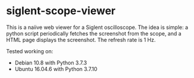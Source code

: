 # siglent-scope-viewer
This is a naiive web viewer for a Siglent oscilloscope. The idea is simple: a
python script periodically fetches the screenshot from the scope, and a HTML page
displays the screenshot. The refresh rate is 1 Hz.

Tested working on:
- Debian 10.8 with Python 3.7.3
- Ubuntu 16.04.6 with Python 3.7.10
